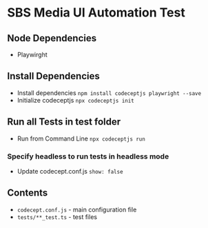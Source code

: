 # SBS Media UI Automation Test

## Node Dependencies

- Playwirght

## Install Dependencies

- Install dependencies `npm install codeceptjs playwright --save`
- Initialize codeceptjs `npx codeceptjs init`

## Run all Tests in test folder

- Run from Command Line `npx codeceptjs run`

### Specify headless to run tests in headless mode

- Update codecept.conf.js `show: false`

## Contents

- `codecept.conf.js` - main configuration file
- `tests/**_test.ts` - test files
